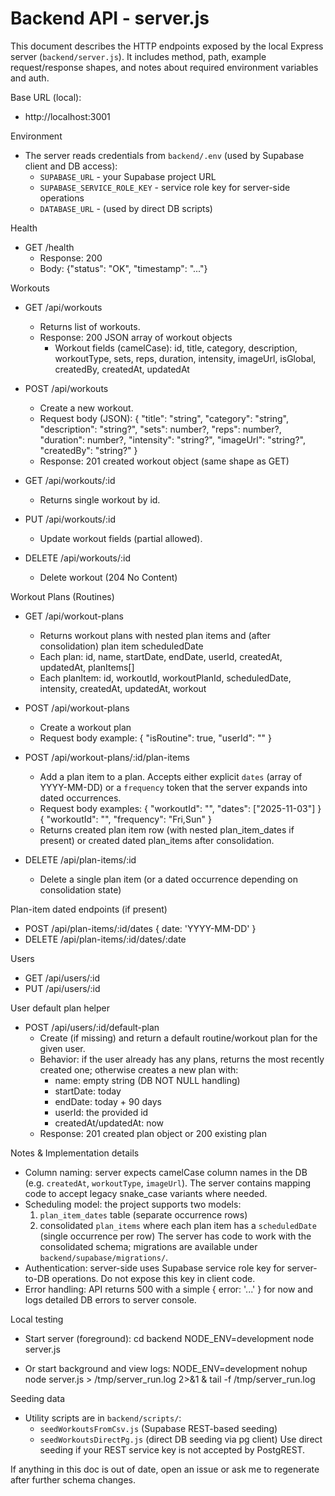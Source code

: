# Backend API - server.js

This document describes the HTTP endpoints exposed by the local Express server (`backend/server.js`). It includes method, path, example request/response shapes, and notes about required environment variables and auth.

Base URL (local):
- http://localhost:3001

Environment
- The server reads credentials from `backend/.env` (used by Supabase client and DB access):
  - `SUPABASE_URL` - your Supabase project URL
  - `SUPABASE_SERVICE_ROLE_KEY` - service role key for server-side operations
  - `DATABASE_URL` - (used by direct DB scripts)

Health
- GET /health
  - Response: 200
  - Body: {"status": "OK", "timestamp": "..."}

Workouts
- GET /api/workouts
  - Returns list of workouts.
  - Response: 200 JSON array of workout objects
    - Workout fields (camelCase): id, title, category, description, workoutType, sets, reps, duration, intensity, imageUrl, isGlobal, createdBy, createdAt, updatedAt

- POST /api/workouts
  - Create a new workout.
  - Request body (JSON):
    {
      "title": "string",
      "category": "string",
      "description": "string?",
      "sets": number?,
      "reps": number?,
      "duration": number?,
      "intensity": "string?",
      "imageUrl": "string?",
      "createdBy": "string?"
    }
  - Response: 201 created workout object (same shape as GET)

- GET /api/workouts/:id
  - Returns single workout by id.

- PUT /api/workouts/:id
  - Update workout fields (partial allowed).

- DELETE /api/workouts/:id
  - Delete workout (204 No Content)

Workout Plans (Routines)
- GET /api/workout-plans
  - Returns workout plans with nested plan items and (after consolidation) plan item scheduledDate
  - Each plan: id, name, startDate, endDate, userId, createdAt, updatedAt, planItems[]
  - Each planItem: id, workoutId, workoutPlanId, scheduledDate, intensity, createdAt, updatedAt, workout

- POST /api/workout-plans
  - Create a workout plan
  - Request body example:
    { "isRoutine": true, "userId": "<id>" }

- POST /api/workout-plans/:id/plan-items
  - Add a plan item to a plan. Accepts either explicit `dates` (array of YYYY-MM-DD) or a `frequency` token that the server expands into dated occurrences.
  - Request body examples:
    { "workoutId": "<id>", "dates": ["2025-11-03"] }
    { "workoutId": "<id>", "frequency": "Fri,Sun" }
  - Returns created plan item row (with nested plan_item_dates if present) or created dated plan_items after consolidation.

- DELETE /api/plan-items/:id
  - Delete a single plan item (or a dated occurrence depending on consolidation state)

Plan-item dated endpoints (if present)
- POST /api/plan-items/:id/dates  { date: 'YYYY-MM-DD' }
- DELETE /api/plan-items/:id/dates/:date

Users
- GET /api/users/:id
- PUT /api/users/:id

User default plan helper
- POST /api/users/:id/default-plan
  - Create (if missing) and return a default routine/workout plan for the given user.
  - Behavior: if the user already has any plans, returns the most recently created one; otherwise creates a new plan with:
    - name: empty string (DB NOT NULL handling)
    - startDate: today
    - endDate: today + 90 days
    - userId: the provided id
    - createdAt/updatedAt: now
  - Response: 201 created plan object or 200 existing plan


Notes & Implementation details
- Column naming: server expects camelCase column names in the DB (e.g. `createdAt`, `workoutType`, `imageUrl`). The server contains mapping code to accept legacy snake_case variants where needed.
- Scheduling model: the project supports two models:
  1) `plan_item_dates` table (separate occurrence rows)
  2) consolidated `plan_items` where each plan item has a `scheduledDate` (single occurrence per row)
  The server has code to work with the consolidated schema; migrations are available under `backend/supabase/migrations/`.
- Authentication: server-side uses Supabase service role key for server-to-DB operations. Do not expose this key in client code.
- Error handling: API returns 500 with a simple { error: '...' } for now and logs detailed DB errors to server console.

Local testing
- Start server (foreground):
  cd backend
  NODE_ENV=development node server.js

- Or start background and view logs:
  NODE_ENV=development nohup node server.js > /tmp/server_run.log 2>&1 &
  tail -f /tmp/server_run.log

Seeding data
- Utility scripts are in `backend/scripts/`:
  - `seedWorkoutsFromCsv.js` (Supabase REST-based seeding)
  - `seedWorkoutsDirectPg.js` (direct DB seeding via pg client)
  Use direct seeding if your REST service key is not accepted by PostgREST.

If anything in this doc is out of date, open an issue or ask me to regenerate after further schema changes.


